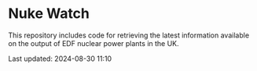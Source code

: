 # Nuke Watch

This repository includes code for retrieving the latest information available on the output of EDF nuclear power plants in the UK.

Last updated: 2024-08-30 11:10